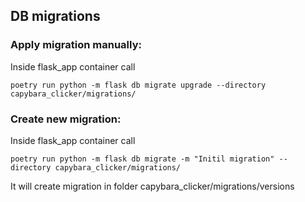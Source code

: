 ## DB migrations

### Apply migration manually:
Inside flask_app container call
```shell
poetry run python -m flask db migrate upgrade --directory capybara_clicker/migrations/
```

### Create new migration:
Inside flask_app container call
```shell
poetry run python -m flask db migrate -m "Initil migration" --directory capybara_clicker/migrations/
```

It will create migration in folder capybara_clicker/migrations/versions